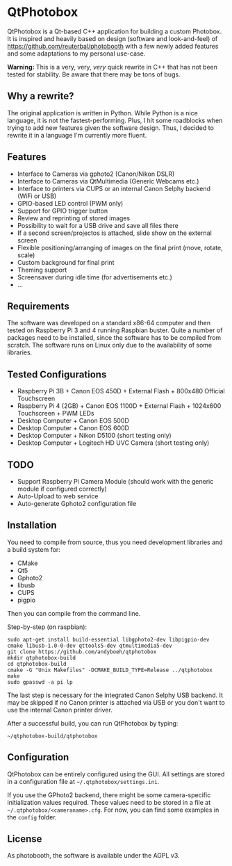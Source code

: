 QtPhotobox
==========

QtPhotobox is a Qt-based C++ application for building a custom Photobox. It is
inspired and heavily based on design (software and look-and-feel) of 
https://github.com/reuterbal/photobooth with a few
newly added features and some adaptations to my personal use-case.

**Warning:** This is a very, very, *very* quick rewrite in C++ that has not been
tested for stability. Be aware that there may be tons of bugs.

Why a rewrite?
--------------

The original application is written in Python. While Python is a nice language,
it is not the fastest-performing. Plus, I hit some roadblocks when trying
to add new features given the software design. Thus, I decided to rewrite
it in a language I'm currently more fluent.

Features
--------

  * Interface to Cameras via gphoto2 (Canon/Nikon DSLR)
  * Interface to Cameras via QtMultimedia (Generic Webcams etc.)
  * Interface to printers via CUPS or an internal Canon Selphy backend (WiFi or USB)
  * GPIO-based LED control (PWM only)
  * Support for GPIO trigger button
  * Review and reprinting of stored images
  * Possibility to wait for a USB drive and save all files there
  * If a second screen/projectos is attached, slide show on the external screen
  * Flexible positioning/arranging of images on the final print (move, rotate, scale)
  * Custom background for final print
  * Theming support
  * Screensaver during idle time (for advertisements etc.)
  * ...
  
Requirements
------------

The software was developed on a standard x86-64 computer and then tested on
Raspberry Pi 3 and 4 running Raspbian buster. Quite a number of packages need to be installed,
since the software has to be compiled from scratch. 
The software runs on Linux only due to the availability of some libraries.

Tested Configurations
---------------------

  - Raspberry Pi 3B + Canon EOS 450D + External Flash + 800x480 Official Touchscreen
  - Raspberry Pi 4 (2GB) + Canon EOS 1100D + External Flash + 1024x600 Touchscreen + PWM LEDs
  - Desktop Computer + Canon EOS 500D
  - Desktop Computer + Canon EOS 600D
  - Desktop Computer + Nikon D5100 (short testing only)
  - Desktop Computer + Logitech HD UVC Camera (short testing only)

TODO
----

 * Support Raspberry Pi Camera Module (should work with the generic module if configured correctly)
 * Auto-Upload to web service
 * Auto-generate Gphoto2 configuration file

Installation
------------

You need to compile from source, thus you need development libraries and a build
system for:

  * CMake
  * Qt5
  * Gphoto2
  * libusb
  * CUPS
  * pigpio

Then you can compile from the command line.

Step-by-step (on raspbian):

```
sudo apt-get install build-essential libgphoto2-dev libpigpio-dev cmake libusb-1.0-0-dev qttools5-dev qtmultimedia5-dev
git clone https://github.com/andyboeh/qtphotobox
mkdir qtphotobox-build
cd qtphotobox-build
cmake -G "Unix Makefiles" -DCMAKE_BUILD_TYPE=Release ../qtphotobox
make
sudo gpasswd -a pi lp
```

The last step is necessary for the integrated Canon Selphy USB backend. It may be skipped
if no Canon printer is attached via USB or you don't want to use the internal Canon
printer driver.

After a successful build, you can run QtPhotobox by typing:

```
~/qtphotobox-build/qtphotobox
```

Configuration
-------------

QtPhotobox can be entirely configured using the GUI. All settings are stored
in a configuration file at `~/.qtphotobox/settings.ini`.

If you use the GPhoto2 backend, there might be some camera-specific
initialization values required. These values need to be stored in a file at 
`~/.qtphotobox/<cameraname>.cfg`. For now, you can find some examples
in the `config` folder.

License
-------

As photobooth, the software is available under the AGPL v3.
